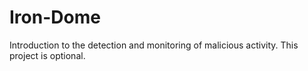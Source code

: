 # Iron-Dome
Introduction to the detection and monitoring of malicious activity. This project is optional.
